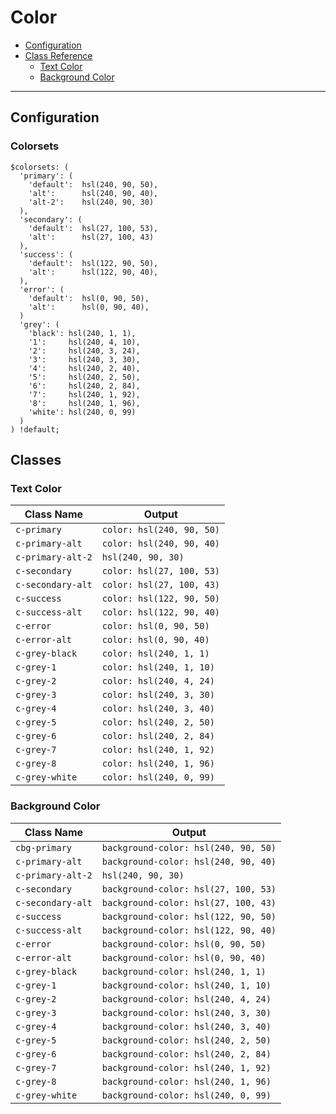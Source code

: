 # Color

* [Configuration](#configuration)
* [Class Reference](#class-reference)
  * [Text Color](#text-color)
  * [Background Color](#background-color)

---

## Configuration

### Colorsets
```
$colorsets: (
  'primary': (
    'default':  hsl(240, 90, 50),
    'alt':      hsl(240, 90, 40),
    'alt-2':    hsl(240, 90, 30)
  ),
  'secondary': (
    'default':  hsl(27, 100, 53),
    'alt':      hsl(27, 100, 43)
  ),
  'success': (
    'default':  hsl(122, 90, 50),
    'alt':      hsl(122, 90, 40),
  ),
  'error': (
    'default':  hsl(0, 90, 50),
    'alt':      hsl(0, 90, 40),
  )
  'grey': (
    'black': hsl(240, 1, 1),
    '1':     hsl(240, 4, 10),
    '2':     hsl(240, 3, 24),
    '3':     hsl(240, 3, 30),
    '4':     hsl(240, 2, 40),
    '5':     hsl(240, 2, 50),
    '6':     hsl(240, 2, 84),
    '7':     hsl(240, 1, 92),
    '8':     hsl(240, 1, 96),
    'white': hsl(240, 0, 99)
  )
) !default;
```

## Classes

### Text Color

| Class Name | Output |
|----|---|
| `c-primary` | `color: hsl(240, 90, 50)` |
| `c-primary-alt` | `color: hsl(240, 90, 40)` |
| `c-primary-alt-2` | `hsl(240, 90, 30)` |
| `c-secondary` | `color: hsl(27, 100, 53)` |
| `c-secondary-alt` | `color: hsl(27, 100, 43)` |
| `c-success` | `color: hsl(122, 90, 50)` |
| `c-success-alt` | `color: hsl(122, 90, 40)` |
| `c-error` | `color: hsl(0, 90, 50)` |
| `c-error-alt` | `color: hsl(0, 90, 40)` |
| `c-grey-black` | `color: hsl(240, 1, 1)` |
| `c-grey-1` | `color: hsl(240, 1, 10)` |
| `c-grey-2` | `color: hsl(240, 4, 24)` |
| `c-grey-3` | `color: hsl(240, 3, 30)` |
| `c-grey-4` | `color: hsl(240, 3, 40)` |
| `c-grey-5` | `color: hsl(240, 2, 50)` |
| `c-grey-6` | `color: hsl(240, 2, 84)` |
| `c-grey-7` | `color: hsl(240, 1, 92)` |
| `c-grey-8` | `color: hsl(240, 1, 96)` |
| `c-grey-white` | `color: hsl(240, 0, 99)` |


### Background Color

| Class Name | Output |
|----|---|
| `cbg-primary` | `background-color: hsl(240, 90, 50)` |
| `c-primary-alt` | `background-color: hsl(240, 90, 40)` |
| `c-primary-alt-2` | `hsl(240, 90, 30)` |
| `c-secondary` | `background-color: hsl(27, 100, 53)` |
| `c-secondary-alt` | `background-color: hsl(27, 100, 43)` |
| `c-success` | `background-color: hsl(122, 90, 50)` |
| `c-success-alt` | `background-color: hsl(122, 90, 40)` |
| `c-error` | `background-color: hsl(0, 90, 50)` |
| `c-error-alt` | `background-color: hsl(0, 90, 40)` |
| `c-grey-black` | `background-color: hsl(240, 1, 1)` |
| `c-grey-1` | `background-color: hsl(240, 1, 10)` |
| `c-grey-2` | `background-color: hsl(240, 4, 24)` |
| `c-grey-3` | `background-color: hsl(240, 3, 30)` |
| `c-grey-4` | `background-color: hsl(240, 3, 40)` |
| `c-grey-5` | `background-color: hsl(240, 2, 50)` |
| `c-grey-6` | `background-color: hsl(240, 2, 84)` |
| `c-grey-7` | `background-color: hsl(240, 1, 92)` |
| `c-grey-8` | `background-color: hsl(240, 1, 96)` |
| `c-grey-white` | `background-color: hsl(240, 0, 99)` |

